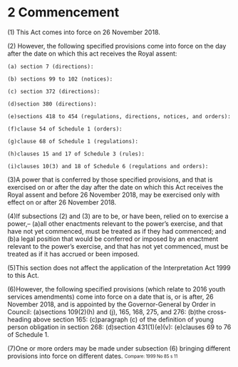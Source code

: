 # 2 Commencement
(1) This Act comes into force on 26 November 2018.

(2) However, the following specified provisions come into force on the day after the date on which this act receives the Royal assent:

    (a) section 7 (directions):
    
    (b)⁠ sections 99 to 102 (notices):
    
    (c) ⁠section 372 (directions):
    
    (d)⁠section 380 (directions):
    
    (e)⁠sections 418 to 454 (regulations, directions, notices, and orders):
    
    (f)⁠clause 54 of Schedule 1 (orders):
    
    (g)⁠clause 68 of Schedule 1 (regulations):
    
    (h)⁠clauses 15 and 17 of Schedule 3 (rules):
    
    (i)⁠clauses 10(3) and 18 of Schedule 6 (regulations and orders):
    
(3)⁠A power that is conferred by those specified provisions, and that is exercised on or after the day after the date on which this Act receives the Royal assent and before 26 November 2018, may be exercised only with effect on or after 26 November 2018.

(4)⁠If subsections (2) and (3) are to be, or have been, relied on to exercise a power,–
    (a)⁠all other enactments relevant to the power’s exercise, and that have not yet commenced, must be treated as if they had commenced; and
    (b)⁠a legal position that would be conferred or imposed by an enactment relevant to the power’s exercise, and that has not yet commenced, must be treated as if it has accrued or been imposed.
    
(5)⁠This section does not affect the application of the Interpretation Act 1999 to this Act.

(6)⁠However, the following specified provisions (which relate to 2016 youth services amendments) come into force on a date that is, or is after, 26 November 2018, and is appointed by the Governor-General by Order in Council:
    (a)⁠sections 109(2)(h) and (j), 165, 168, 275, and 276:
    (b)⁠the cross-heading above section 165:
    (c)⁠paragraph (c) of the definition of young person obligation in section 268:
    (d)⁠section 431(1)(e)(v):
    (e)⁠clauses 69 to 76 of Schedule 1.
    
(7)⁠One or more orders may be made under subsection (6) bringing different provisions into force on different dates.
<sub><sup>Compare: 1999 No 85 s 11</sup></sub>
